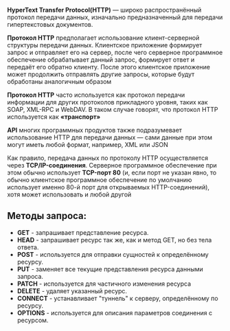 **HyperText Transfer Protocol(HTTP)** — широко распространённый протокол передачи данных, изначально предназначенный для передачи гипертекстовых документов.

**Протокол HTTP** предполагает использование клиент-серверной структуры передачи данных. Клиентское приложение формирует запрос и отправляет его на сервер, после чего серверное программное обеспечение обрабатывает данный запрос, формирует ответ и передаёт его обратно клиенту. После этого клиентское приложение может продолжить отправлять другие запросы, которые будут обработаны аналогичным образом

**Протокол HTTP** часто используется как протокол передачи информации для других протоколов прикладного уровня, таких как SOAP, XML-RPC и WebDAV. В таком случае говорят, что протокол HTTP используется как **«транспорт»**

**API** многих программных продуктов также подразумевает использование HTTP для передачи данных — сами данные при этом могут иметь любой формат, например, XML или JSON

Как правило, передача данных по протоколу HTTP осуществляется через **TCP/IP-соединения**. Серверное программное обеспечение при этом обычно использует **TCP-порт 80** (и, если порт не указан явно, то обычно клиентское программное обеспечение по умолчанию использует именно 80-й порт для открываемых HTTP-соединений), хотя может использовать и любой другой

## Методы запроса:

- **GET** - запрашивает представление ресурса. 
- **HEAD** - запрашивает ресурс так же, как и метод GET, но без тела ответа. 
- **POST** - используется для отправки сущностей к определённому ресурсу. 
- **PUT** - заменяет все текущие представления ресурса данными запроса. 
- **PATCH** - используется для частичного изменения ресурса 
- **DELETE** - удаляет указанный ресурс. 
- **CONNECT** - устанавливает "туннель" к серверу, определённому по ресурсу. 
- **OPTIONS** - используется для описания параметров соединения с ресурсом.